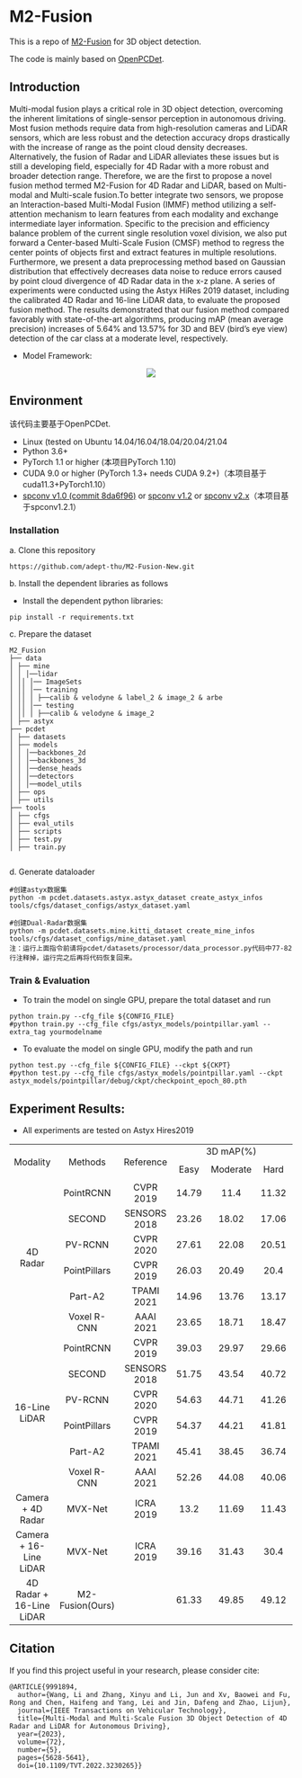 # M2-Fusion
This is a repo of [M2-Fusion](https://ieeexplore.ieee.org/abstract/document/9991894) for 3D object detection.

The code is mainly based on [OpenPCDet](https://github.com/open-mmlab/OpenPCDet).
<!-- 
![image](https://github.com/Link2Link/FE_GCN/blob/main/fig/full_stureture2.png)
![image](https://github.com/Link2Link/FE_GCN/blob/main/fig/figure_gt_pp_fe.png) -->

## Introduction
Multi-modal fusion plays a critical role in 3D object detection, overcoming the inherent limitations of single-sensor perception in autonomous driving. Most fusion methods require data from high-resolution cameras and LiDAR sensors, which are less robust and the detection accuracy drops drastically with the increase of range as the point cloud density decreases. Alternatively, the fusion of Radar and LiDAR alleviates these issues but is still a developing field, especially for 4D Radar with a more robust and broader detection range. Therefore, we are the first to propose a novel fusion method termed M2-Fusion for 4D Radar and LiDAR, based on Multi-modal and Multi-scale fusion.To better integrate two sensors, we propose an Interaction-based Multi-Modal Fusion (IMMF) method utilizing a self-attention mechanism to learn features from each modality and exchange intermediate layer information. Specific to the precision and efficiency balance problem of the current single resolution voxel division, we also put forward a Center-based Multi-Scale Fusion (CMSF) method to regress the center points of objects first and extract features in multiple resolutions. Furthermore, we present a data preprocessing method based on Gaussian distribution that effectively decreases data noise to reduce errors caused by point cloud divergence of 4D Radar data in the x-z plane. A series of experiments were conducted using the Astyx HiRes 2019 dataset, including the calibrated 4D Radar and 16-line LiDAR data, to evaluate the proposed fusion method. The results demonstrated that our fusion method compared favorably with state-of-the-art algorithms, producing mAP (mean average precision) increases of 5.64% and 13.57% for 3D and BEV (bird’s eye view) detection of the car class at a moderate level, respectively.

* Model Framework:
<p align="center">
  <img src="https://github.com/BUCT-IUSRC/Dataset__ParallelBody/blob/main/readme_image/1.png">
</p>

## Environment
该代码主要基于OpenPCDet.

- Linux (tested on Ubuntu 14.04/16.04/18.04/20.04/21.04
- Python 3.6+
- PyTorch 1.1 or higher (本项目PyTorch 1.10)
- CUDA 9.0 or higher (PyTorch 1.3+ needs CUDA 9.2+)（本项目基于cuda11.3+PyTorch1.10）
- [spconv v1.0 (commit 8da6f96)](https://github.com/traveller59/spconv/tree/8da6f967fb9a054d8870c3515b1b44eca2103634) or [spconv v1.2](https://drive.google.com/file/d/1HtIm-LvoWJ_UNhGKzC-EzDkTsvNFs8-L/view?usp=sharing) or [spconv v2.x](https://github.com/traveller59/spconv)（本项目基于spconv1.2.1）

### Installation

a. Clone this repository
```shell
https://github.com/adept-thu/M2-Fusion-New.git
```

b. Install the dependent libraries as follows

* Install the dependent python libraries:
```
pip install -r requirements.txt 
```
c. Prepare the dataset

```
M2_Fusion
├── data
│ ├── mine
│ │ │──lidar
│ ││ │── ImageSets
│ ││ │── training
│ ││ │ ├──calib & velodyne & label_2 & image_2 & arbe
│ ││ │── testing
│ ││ │ ├──calib & velodyne & image_2
│ ├── astyx
├── pcdet
│ ├── datasets
│ ├── models
│ │ │──backbones_2d
│ │ │──backbones_3d
│ │ │──dense_heads
│ │ │──detectors
│ │ │──model_utils
│ ├── ops
│ ├── utils
├── tools
│ ├── cfgs
│ ├── eval_utils
│ ├── scripts
│ ├── test.py 
│ ├── train.py
	
```

d. Generate dataloader

```
#创建astyx数据集
python -m pcdet.datasets.astyx.astyx_dataset create_astyx_infos tools/cfgs/dataset_configs/astyx_dataset.yaml

#创建Dual-Radar数据集
python -m pcdet.datasets.mine.kitti_dataset create_mine_infos tools/cfgs/dataset_configs/mine_dataset.yaml
注：运行上面指令前请将pcdet/datasets/processor/data_processor.py代码中77-82行注释掉，运行完之后再将代码恢复回来。
```

### Train & Evaluation

- To train the model on single GPU, prepare the total dataset and run

```
python train.py --cfg_file ${CONFIG_FILE}
#python train.py --cfg_file cfgs/astyx_models/pointpillar.yaml --extra_tag yourmodelname
```

- To evaluate the model on single GPU, modify the path and run

```
python test.py --cfg_file ${CONFIG_FILE} --ckpt ${CKPT}
#python test.py --cfg_file cfgs/astyx_models/pointpillar.yaml --ckpt astyx_models/pointpillar/debug/ckpt/checkpoint_epoch_80.pth
```
## Experiment Results:

* All experiments are tested on Astyx Hires2019
<div align=center>
 <table>
 <colgroup>
  <col width="69" style="width:52pt"> 
  <col width="78" style="mso-width-source:userset;mso-width-alt:2496;width:59pt"> 
  <col width="69" span="6" style="width:52pt"> 
  <col width="69" style="width:52pt"> 
 </colgroup>
 <tbody>
  <tr height="19" align=center> 
   <td rowspan="3" class="xl65">Modality</td> 
   <td rowspan="3" class="xl65">Methods</td> 
   <td rowspan="3" class="xl65">Reference</td> 
   <td colspan="3" class="xl65">3D mAP(%)</td> 
   <td colspan="3" class="xl65">BEV mAP(%)</td> 
  </tr> 
  <tr height="19" align=center> 
   <td rowspan="2" class="xl65">Easy</td> 
   <td rowspan="2" class="xl65">Moderate</td> 
   <td rowspan="2" class="xl65">Hard</td> 
   <td rowspan="2" class="xl65">Easy</td> 
   <td rowspan="2" class="xl65">Moderate</td> 
   <td rowspan="2" class="xl65">Hard</td> 
  </tr> 
  <tr height="19" align=center> 
  </tr> 
  <tr height="19" align=center> 
   <td rowspan="7" class="xl65">4D Radar</td> 
   <td class="xl65">PointRCNN</td> 
   <td class="xl65">CVPR 2019</td> 
   <td class="xl65">14.79</td> 
   <td class="xl65">11.4</td> 
   <td class="xl65">11.32</td> 
   <td class="xl65">26.71</td> 
   <td class="xl65">18.74</td> 
   <td class="xl65">18.6</td> 
  </tr> 
  <tr height="28" align=center> 
   <td class="xl65">SECOND</td> 
   <td class="xl65">SENSORS 2018</td> 
   <td class="xl65">23.26</td> 
   <td class="xl65">18.02</td> 
   <td class="xl65">17.06</td> 
   <td class="xl65">37.92</td> 
   <td class="xl65">31.01</td> 
   <td class="xl65">28.83</td> 
  </tr> 
  <tr height="19" align=center> 
   <td class="xl65">PV-RCNN</td> 
   <td class="xl65">CVPR 2020</td> 
   <td class="xl65">27.61</td> 
   <td class="xl65">22.08</td> 
   <td class="xl65">20.51</td> 
   <td class="xl65">49.17</td> 
   <td class="xl65">39.88</td> 
   <td class="xl65">36.5</td> 
  </tr> 
  <tr height="19" align=center> 
   <td rowspan="2" class="xl65">PointPillars</td> 
   <td rowspan="2" class="xl65">CVPR 2019</td> 
   <td rowspan="2" class="xl65">26.03</td> 
   <td rowspan="2" class="xl65">20.49</td> 
   <td rowspan="2" class="xl65">20.4</td> 
   <td rowspan="2" class="xl65">47.38</td> 
   <td rowspan="2" class="xl65">38.21</td> 
   <td rowspan="2" class="xl65">36.74</td> 
  </tr> 
  <tr height="19"> 
  </tr> 
  <tr height="21" align=center> 
   <td class="xl65">Part-A2</td> 
   <td class="xl65">TPAMI 2021</td> 
   <td class="xl65">14.96</td> 
   <td class="xl65">13.76</td> 
   <td class="xl65">13.17</td> 
   <td class="xl65">26.46</td> 
   <td class="xl65">21.47</td> 
   <td class="xl65">20.98</td> 
  </tr> 
  <tr height="19" align=center> 
   <td class="xl65">Voxel R-CNN</td> 
   <td class="xl65">AAAI 2021</td> 
   <td class="xl65">23.65</td> 
   <td class="xl65">18.71</td> 
   <td class="xl65">18.47</td> 
   <td class="xl65">37.77</td> 
   <td class="xl65">31.26</td> 
   <td class="xl65">27.83</td> 
  </tr> 
  <tr height="19" align=center> 
   <td rowspan="7" class="xl65">16-Line LiDAR</td> 
   <td class="xl65">PointRCNN</td> 
   <td class="xl65">CVPR 2019</td> 
   <td class="xl65">39.03</td> 
   <td class="xl65">29.97</td> 
   <td class="xl65">29.66</td> 
   <td class="xl65">41.34</td> 
   <td class="xl65">34.22</td> 
   <td class="xl65">32.95</td> 
  </tr> 
  <tr height="28" align=center> 
   <td class="xl65">SECOND</td> 
   <td class="xl65">SENSORS 2018</td> 
   <td class="xl65">51.75</td> 
   <td class="xl65">43.54</td> 
   <td class="xl65">40.72</td> 
   <td class="xl65">55.16</td> 
   <td class="xl65">45.63</td> 
   <td class="xl65">43.57</td> 
  </tr> 
  <tr height="19" align=center> 
   <td class="xl65">PV-RCNN</td> 
   <td class="xl65">CVPR 2020</td> 
   <td class="xl65">54.63</td> 
   <td class="xl65">44.71</td> 
   <td class="xl65">41.26</td> 
   <td class="xl65">56.08</td> 
   <td class="xl65">46.68</td> 
   <td class="xl65">44.86</td> 
  </tr> 
  <tr height="19" align=center> 
   <td rowspan="2" class="xl65">PointPillars</td> 
   <td rowspan="2" class="xl65">CVPR 2019</td> 
   <td rowspan="2" class="xl65">54.37</td> 
   <td rowspan="2" class="xl65">44.21</td> 
   <td rowspan="2" class="xl65">41.81</td> 
   <td rowspan="2" class="xl65">58.64</td> 
   <td rowspan="2" class="xl65">47.67</td> 
   <td rowspan="2" class="xl65">45.26</td> 
  </tr> 
  <tr height="19"> 
  </tr> 
  <tr height="21" align=center> 
   <td class="xl65">Part-A2</td> 
   <td class="xl65">TPAMI 2021</td> 
   <td class="xl65">45.41</td> 
   <td class="xl65">38.45</td> 
   <td class="xl65">36.74</td> 
   <td class="xl65">49.85</td> 
   <td class="xl65">41.85</td> 
   <td class="xl65">38.93</td> 
  </tr> 
  <tr height="19" align=center> 
   <td class="xl65">Voxel R-CNN</td> 
   <td class="xl65">AAAI 2021</td> 
   <td class="xl65">52.26</td> 
   <td class="xl65">44.08</td> 
   <td class="xl65">40.06</td> 
   <td class="xl65">53.94</td> 
   <td class="xl65">44.54</td> 
   <td class="xl65">40.43</td> 
  </tr> 
  <tr height="29" align=center> 
   <td class="xl65">Camera + 4D Radar</td> 
   <td class="xl65">MVX-Net</td> 
   <td class="xl65">ICRA 2019</td> 
   <td class="xl65">13.2</td> 
   <td class="xl65">11.69</td> 
   <td class="xl65">11.43</td> 
   <td class="xl65">23.57</td> 
   <td class="xl65">20.36</td> 
   <td class="xl65">19.04</td> 
  </tr> 
  <tr height="29" align=center> 
   <td class="xl65">Camera + 16-Line LiDAR</td> 
   <td class="xl65">MVX-Net</td> 
   <td class="xl65">ICRA 2019</td> 
   <td class="xl65">39.16</td> 
   <td class="xl65">31.43</td> 
   <td class="xl65">30.4</td> 
   <td class="xl65">47.04</td> 
   <td class="xl65">38.15</td> 
   <td class="xl65">35.6</td> 
  </tr> 
  <tr height="29" align=center> 
   <td class="xl65">4D Radar + 16-Line LiDAR</td> 
   <td class="xl65">M2-Fusion(Ours)</td> 
   <td class="xl71">　</td> 
   <td class="xl65">61.33</td> 
   <td class="xl65">49.85</td> 
   <td class="xl65">49.12</td> 
   <td class="xl65">71.27</td> 
   <td class="xl65">61.24</td> 
   <td class="xl65">57.03</td> 
  </tr> <!--EndFragment--> 
 </tbody>
</table>
</div>



## Citation 

If you find this project useful in your research, please consider cite:


```
@ARTICLE{9991894,
  author={Wang, Li and Zhang, Xinyu and Li, Jun and Xv, Baowei and Fu, Rong and Chen, Haifeng and Yang, Lei and Jin, Dafeng and Zhao, Lijun},
  journal={IEEE Transactions on Vehicular Technology}, 
  title={Multi-Modal and Multi-Scale Fusion 3D Object Detection of 4D Radar and LiDAR for Autonomous Driving}, 
  year={2023},
  volume={72},
  number={5},
  pages={5628-5641},
  doi={10.1109/TVT.2022.3230265}}
```




